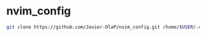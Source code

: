 # nvim_config

```bash
git clone https://github.com/Javier-DlaP/nvim_config.git /home/$USER/.config/nvim
```
